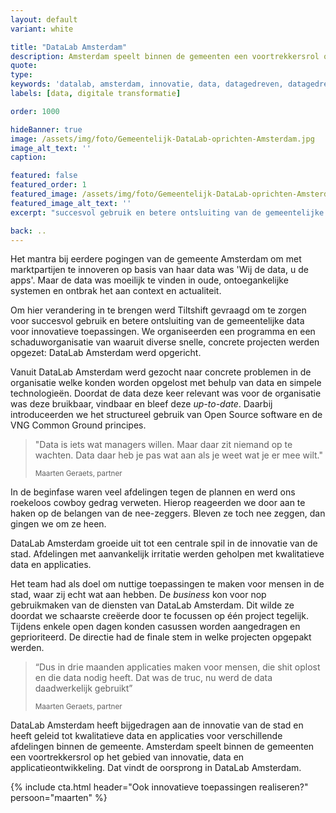 ```yaml
---
layout: default
variant: white

title: "DataLab Amsterdam"
description: Amsterdam speelt binnen de gemeenten een voortrekkersrol op het gebied van innovatie, data en applicatieontwikkeling. Dat vindt de oorsprong in DataLab Amsterdam.
quote:
type:
keywords: 'datalab, amsterdam, innovatie, data, datagedreven, datagedrevenwerken, kwartiermaker, programma, design thinking, software design thinking, digitalisering, digitale transformatie, zorg, ouderenzorg, nieuwe website'
labels: [data, digitale transformatie]

order: 1000

hideBanner: true
image: /assets/img/foto/Gemeentelijk-DataLab-oprichten-Amsterdam.jpg
image_alt_text: ''
caption:

featured: false
featured_order: 1
featured_image: /assets/img/foto/Gemeentelijk-DataLab-oprichten-Amsterdam.jpg
featured_image_alt_text: ''
excerpt: "succesvol gebruik en betere ontsluiting van de gemeentelijke data voor innovatieve toepassingen"

back: ..
---
```

Het mantra bij eerdere pogingen van de gemeente Amsterdam om met marktpartijen te innoveren op basis van haar data was 'Wij de data, u de apps'. Maar de data was moeilijk te vinden in oude, ontoegankelijke systemen en ontbrak het aan context en actualiteit. 

Om hier verandering in te brengen werd Tiltshift gevraagd om te zorgen voor succesvol gebruik en betere ontsluiting van de gemeentelijke data voor innovatieve toepassingen. We organiseerden een programma en een schaduworganisatie van waaruit diverse snelle, concrete projecten werden opgezet: DataLab Amsterdam werd opgericht.

Vanuit DataLab Amsterdam werd gezocht naar concrete problemen in de organisatie welke konden worden opgelost met behulp van data en simpele technologieën. Doordat de data deze keer relevant was voor de organisatie was deze bruikbaar, vindbaar en bleef deze *up-to-date*. Daarbij introduceerden we het structureel gebruik van Open Source software en de VNG Common Ground principes.

> "Data is iets wat managers willen. Maar daar zit niemand op te wachten. Data daar heb je pas wat aan als je weet wat je er mee wilt."
>
> <small>Maarten Geraets, partner</small>

In de beginfase waren veel afdelingen tegen de plannen en werd ons roekeloos cowboy gedrag verweten. Hierop reageerden we door aan te haken op de belangen van de nee-zeggers. Bleven ze toch nee zeggen, dan gingen we om ze heen.

DataLab Amsterdam groeide uit tot een centrale spil in de innovatie van de stad. Afdelingen met aanvankelijk irritatie werden geholpen met kwalitatieve data en applicaties.

Het team had als doel om nuttige toepassingen te maken voor mensen in de stad, waar zij echt wat aan hebben. De *business* kon voor nop gebruikmaken van de diensten van DataLab Amsterdam. Dit wilde ze doordat we schaarste creëerde door te focussen op één project tegelijk. Tijdens enkele open dagen konden casussen worden aangedragen en geprioriteerd. De directie had de finale stem in welke projecten opgepakt werden.

> “Dus in drie maanden applicaties maken voor mensen, die shit oplost en die data nodig heeft. Dat was de truc, nu werd de data daadwerkelijk gebruikt”
> 
> <small>Maarten Geraets, partner</small>

DataLab Amsterdam heeft bijgedragen aan de innovatie van de stad en heeft geleid tot kwalitatieve data en applicaties voor verschillende afdelingen binnen de gemeente. Amsterdam speelt binnen de gemeenten een voortrekkersrol op het gebied van innovatie, data en applicatieontwikkeling. Dat vindt de oorsprong in DataLab Amsterdam.
                                                                    
{% include cta.html header="Ook innovatieve toepassingen realiseren?" persoon="maarten" %}
